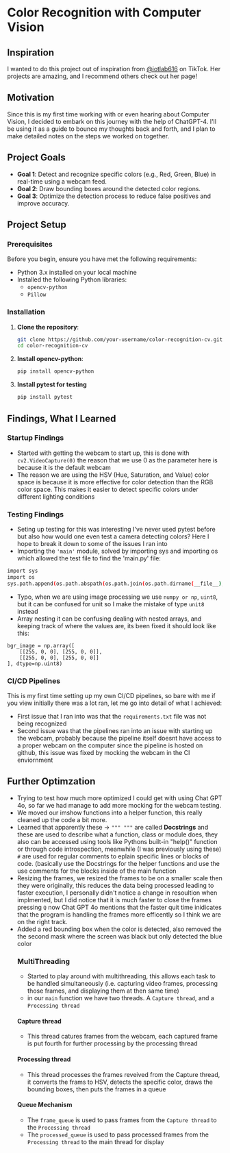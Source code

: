 # Color Recognition with Computer Vision

## Inspiration
I wanted to do this project out of inspiration from [@iotlab616](https://www.tiktok.com/@iotlab616) on TikTok. Her projects are amazing, and I recommend others check out her page!

## Motivation
Since this is my first time working with or even hearing about Computer Vision, I decided to embark on this journey with the help of ChatGPT-4. I'll be using it as a guide to bounce my thoughts back and forth, and I plan to make detailed notes on the steps we worked on together.

## Project Goals
- **Goal 1**: Detect and recognize specific colors (e.g., Red, Green, Blue) in real-time using a webcam feed.
- **Goal 2**: Draw bounding boxes around the detected color regions.
- **Goal 3**: Optimize the detection process to reduce false positives and improve accuracy.

## Project Setup
### Prerequisites
Before you begin, ensure you have met the following requirements:
- Python 3.x installed on your local machine
- Installed the following Python libraries:
  - `opencv-python`
  - `Pillow`
  
### Installation
1. **Clone the repository**:
   ```bash
   git clone https://github.com/your-username/color-recognition-cv.git
   cd color-recognition-cv

2. **Install opencv-python**:
   ```bash
   pip install opencv-python

3. **Install pytest for testing**
   ```bash
   pip install pytest


## Findings, What I Learned
### Startup Findings
- Started with getting the webcam to start up, this is done with ``` cv2.VideoCapture(0)``` the reason that we use 0 as the parameter here is because it is the default webcam
- The reason we are using the HSV (Hue, Saturation, and Value) color space is because it is more effective for color detection than the RGB color space. This makes it easier to detect specific colors under different lighting conditions

### Testing Findings
- Seting up testing for this was interesting I've never used pytest before but also how would one even test a camera detecting colors? Here I hope to break it down to some of the issues I ran into
- Importing the ```'main'``` module, solved by importing sys and importing os which allowed the test file to find the 'main.py' file: 
```bash
import sys
import os
sys.path.append(os.path.abspath(os.path.join(os.path.dirname(__file__), '..')))
```
- Typo, when we are using image processing we use ```numpy or np```, ```uint8```, but it can be confused for unit so I make the mistake of type ```unit8``` instead
- Array nesting it can be confusing dealing with nested arrays, and keeping track of where the values are, its been fixed it should look like this: 
```
bgr_image = np.array([
    [[255, 0, 0], [255, 0, 0]], 
    [[255, 0, 0], [255, 0, 0]]
], dtype=np.uint8)
```

### CI/CD Pipelines
This is my first time setting up my own CI/CD pipelines, so bare with me if you view initially there was a lot ran, let me go into detail of what I achieved:
- First issue that I ran into was that the ```requirements.txt``` file was not being recognized
- Second issue was that the pipelines ran into an issue with starting up the webcam, probably because the pipeline itself doesnt have access to a proper webcam on the computer since the pipeline is hosted on github, this issue was fixed by mocking the webcam in the CI enviornment

## Further Optimzation
- Trying to test how much more optimized I could get with using Chat GPT 4o, so far we had manage to add more mocking for the webcam testing.
- We moved our imshow functions into a helper function, this really cleaned up the code a bit more.
- Learned that apparently these -> ```""" """``` are called **Docstrings** and these are used to describe what a function, class or module does, they also can be accessed using tools like Pythons built-in "help()" function or through code introspection, meanwhile (I was previously using these) ```#``` are used for regular comments to eplain specific lines or blocks of code. (basically use the Docstrings for the helper functions and use the use comments for the blocks inside of the main function
- Resizing the frames, we resized the frames to be on a smaller scale then they were originally, this reduces the data being processed leading to faster execution, I personally didn't notice a change in resoultion when implmented, but I did notice that it is much faster to close the frames pressing ```Q``` now Chat GPT  4o mentions that the faster quit time inidicates that the program is handling the frames more efficently so I think we are on the right track.
- Added a red bounding box when the color is detected, also removed the the second mask where the screen was black but only detected the blue color
  ### MultiThreading
  - Started to play around with multithreading, this allows each task to be handled simultaneously (i.e. capturing video frames, processing those frames, and displaying them at then same time)
  - in our ```main``` function we have two threads. A ```Capture thread```, and a ```Processing thread```
  #### Capture thread
   - This thread catures frames from the webcam, each captured frame is put fourth for further processing by the processing thread
  #### Processing thread
    - This thread processes the frames reveived from the Capture thread, it converts the frams to HSV, detects the specific color, draws the bounding boxes, then puts the frames in a queue
  #### Queue Mechanism
   - The ```frame_queue``` is used to pass frames from the ```Capture thread``` to the ```Processing thread```
   - The ```processed_queue``` is used to pass processed frames from the ```Processing thread``` to the main thread for display
     


